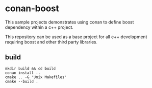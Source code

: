 # conan-boost 

This sample projects demonstrates using conan to define boost dependency within a c++ project.

This repository can be used as a base project for all c++ development requiring boost and other third party libraries.

## build

```
mkdir build && cd build
conan install ..
cmake .. -G "Unix Makefiles"
cmake --build .
```